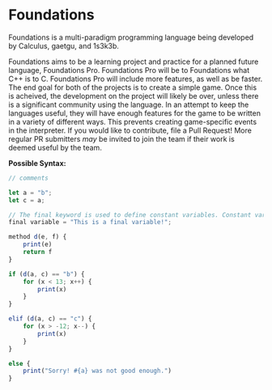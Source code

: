# Foundations
Foundations is a multi-paradigm programming language being developed by Calculus, gaetgu, and 1s3k3b.


Foundations aims to be a learning project and practice for a planned future language, Foundations Pro.
Foundations Pro will be to Foundations what C++ is to C. Foundations Pro will include more features, as well
as be faster. The end goal for both of the projects is to create a simple game. Once this is acheived,
the development on the project will likely be over, unless there is a significant community using the language.
In an attempt to keep the languages useful, they will have enough features for the game to be written in a
variety of different ways. This prevents creating game-specific events in the interpreter. If you would like
to contribute, file a Pull Request! More regular PR submitters *may* be invited to join the team if their work
is deemed useful by the team.


**Possible Syntax:**
```js
// comments

let a = "b";
let c = a;

// The final keyword is used to define constant variables. Constant variables cannot be changed/redefined.
final variable = "This is a final variable!";

method d(e, f) {
    print(e)
    return f
}

if (d(a, c) == "b") {
    for (x < 13; x++) {
        print(x)
    }
}

elif (d(a, c) == "c") {
    for (x > -12; x--) {
        print(x)
    }
} 

else {
    print("Sorry! #{a} was not good enough.")
}
```

